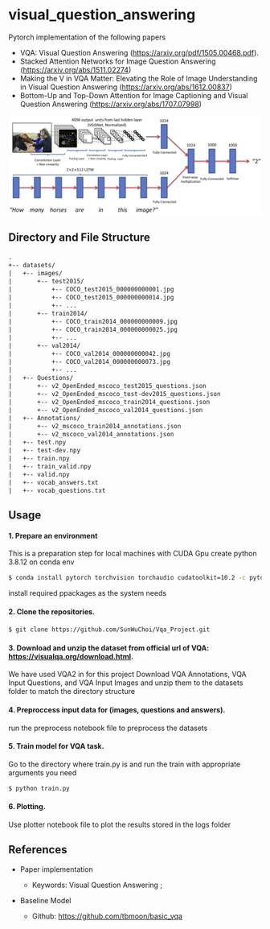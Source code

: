 # visual_question_answering
Pytorch implementation of the following papers 
- VQA: Visual Question Answering (https://arxiv.org/pdf/1505.00468.pdf).
- Stacked Attention Networks for Image Question Answering (https://arxiv.org/abs/1511.02274)
- Making the V in VQA Matter: Elevating the Role of Image Understanding in Visual Question Answering (https://arxiv.org/abs/1612.00837)
- Bottom-Up and Top-Down Attention for Image Captioning and Visual Question Answering (https://arxiv.org/abs/1707.07998)


![model](./png/basic_model.png)

## Directory and File Structure
```
.
+-- datasets/
|   +-- images/
|       +-- test2015/
|           +-- COCO_test2015_000000000001.jpg
|           +-- COCO_test2015_000000000014.jpg
|           +-- ...
|       +-- train2014/
|           +-- COCO_train2014_000000000009.jpg
|           +-- COCO_train2014_000000000025.jpg
|           +-- ...
|       +-- val2014/
|           +-- COCO_val2014_000000000042.jpg
|           +-- COCO_val2014_000000000073.jpg
|           +-- ...
|   +-- Questions/
|       +-- v2_OpenEnded_mscoco_test2015_questions.json
|       +-- v2_OpenEnded_mscoco_test-dev2015_questions.json
|       +-- v2_OpenEnded_mscoco_train2014_questions.json
|       +-- v2_OpenEnded_mscoco_val2014_questions.json
|   +-- Annotations/
|       +-- v2_mscoco_train2014_annotations.json
|       +-- v2_mscoco_val2014_annotations.json
|   +-- test.npy
|   +-- test-dev.npy
|   +-- train.npy
|   +-- train_valid.npy
|   +-- valid.npy
|   +-- vocab_answers.txt
|   +-- vocab_questions.txt
```


## Usage 
#### 1. Prepare an environment
This is a preparation step for local machines with CUDA Gpu
create python 3.8.12 on conda env
```bash
$ conda install pytorch torchvision torchaudio cudatoolkit=10.2 -c pytorch
```
install required ppackages as the system needs

#### 2. Clone the repositories.
```bash
$ git clone https://github.com/SunWuChoi/Vqa_Project.git
```

#### 3. Download and unzip the dataset from official url of VQA: https://visualqa.org/download.html.
We have used VQA2 in for this project
Download VQA Annotations, VQA Input Questions, and VQA Input Images and unzip them to the datasets folder to match the directory structure

#### 4. Preproccess input data for (images, questions and answers).

run the preprocess notebook file to preprocess the datasets

#### 5. Train model for VQA task.
Go to the directory where train.py is and run the train with appropriate arguments you need
```bash
$ python train.py
```
#### 6. Plotting.
Use plotter notebook file to plot the results stored in the logs folder

## References
* Paper implementation
  + Keywords: Visual Question Answering ;
    
* Baseline Model
  + Github: https://github.com/tbmoon/basic_vqa
